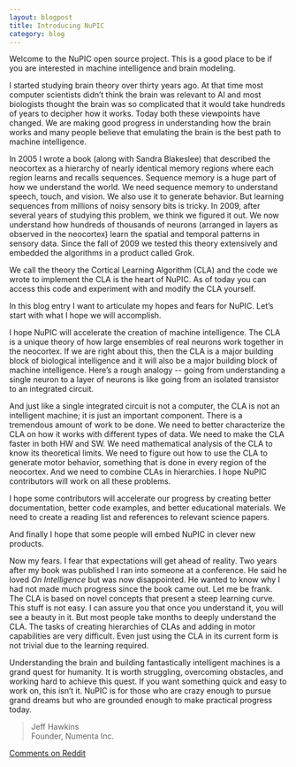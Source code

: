 ```yaml
---
layout: blogpost
title: Introducing NuPIC
category: blog
---
```


Welcome to the NuPIC open source project.  This is a good place to be if you are interested in machine intelligence and brain modeling.

I started studying brain theory over thirty years ago.  At that time most computer scientists didn’t think the brain was relevant to AI and most biologists thought the brain was so complicated that it would take hundreds of years to decipher how it works.  Today both these viewpoints have changed.  We are making good progress in understanding how the brain works and many people believe that emulating the brain is the best path to machine intelligence.

In 2005 I wrote a book (along with Sandra Blakeslee) that described the neocortex as a hierarchy of nearly identical memory regions where each region learns and recalls sequences.   Sequence memory is a huge part of how we understand the world.  We need sequence memory to understand speech, touch, and vision.  We also use it to generate behavior.  But learning sequences from millions of noisy sensory bits is tricky.  In 2009, after several years of studying this problem, we think we figured it out.  We now understand how hundreds of thousands of neurons (arranged in layers as observed in the neocortex) learn the spatial and temporal patterns in sensory data.  Since the fall of 2009 we tested this theory extensively and embedded the algorithms in a product called Grok.

We call the theory the Cortical Learning Algorithm (CLA) and the code we wrote to implement the CLA is the heart of NuPIC.  As of today you can access this code and experiment with and modify the CLA yourself.

In this blog entry I want to articulate my hopes and fears for NuPIC.  Let’s start with what I hope we will accomplish.

I hope NuPIC will accelerate the creation of machine intelligence.  The CLA is a unique theory of how large ensembles of real neurons work together in the neocortex.  If we are right about this, then the CLA is a major building block of biological intelligence and it will also be a major building block of machine intelligence.  Here’s a rough analogy -- going from understanding a single neuron to a layer of neurons is like going from an isolated transistor to an integrated circuit.

And just like a single integrated circuit is not a computer, the CLA is not an intelligent machine; it is just an important component.  There is a tremendous amount of work to be done.  We need to better characterize the CLA on how it works with different types of data.  We need to make the CLA faster in both HW and SW.  We need mathematical analysis of the CLA to know its theoretical limits.  We need to figure out how to use the CLA to generate motor behavior, something that is done in every region of the neocortex.  And we need to combine CLAs in hierarchies.  I hope NuPIC contributors will work on all these problems.

I hope some contributors will accelerate our progress by creating better documentation, better code examples, and better educational materials.   We need to create a reading list and references to relevant science papers.

And finally I hope that some people will embed NuPIC in clever new products.

Now my fears.  I fear that expectations will get ahead of reality.  Two years after my book was published I ran into someone at a conference.  He said he loved *On Intelligence* but was now disappointed.  He wanted to know why I had not made much progress since the book came out.  Let me be frank.  The CLA is based on novel concepts that present a steep learning curve.  This stuff is not easy.  I can assure you that once you understand it, you will see a beauty in it.  But most people take months to deeply understand the CLA.  The tasks of creating hierarchies of CLAs and adding in motor capabilities are very difficult.  Even just using the CLA in its current form is not trivial due to the learning required.

Understanding the brain and building fantastically intelligent machines is a grand quest for humanity.  It is worth struggling, overcoming obstacles, and working hard to achieve this quest.  If you want something quick and easy to work on, this isn’t it.  NuPIC is for those who are crazy enough to pursue grand dreams but who are grounded enough to make practical progress today.



> Jeff Hawkins <br/>
> Founder, Numenta Inc.

[Comments on Reddit](http://www.reddit.com/r/MachineLearning/comments/1fl96e/introducing_the_numenta_platform_for_intelligent/)